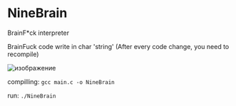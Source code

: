 # NineBrain
BrainF*ck interpreter

BrainFuck code write in char 'string'
(After every code change, you need to recompile)


![изображение](https://github.com/KriperPlay/NineBrain/assets/92634754/488b587c-ffab-4517-a824-456bbc7dcb7a) 

compilling:
```gcc main.c -o NineBrain```

run:
```./NineBrain```
